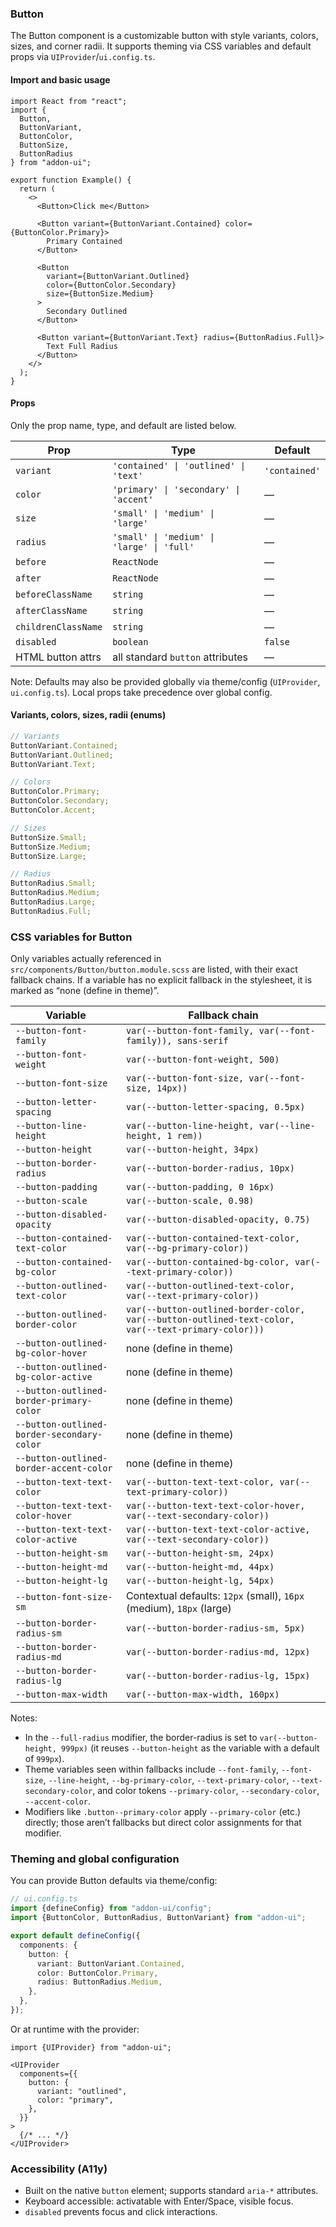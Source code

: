 ### Button

The Button component is a customizable button with style variants, colors, sizes, and corner radii. It supports theming via CSS variables and default props via `UIProvider`/`ui.config.ts`.

#### Import and basic usage

```tsx
import React from "react";
import {
  Button,
  ButtonVariant,
  ButtonColor,
  ButtonSize,
  ButtonRadius
} from "addon-ui";

export function Example() {
  return (
    <>
      <Button>Click me</Button>

      <Button variant={ButtonVariant.Contained} color={ButtonColor.Primary}>
        Primary Contained
      </Button>

      <Button
        variant={ButtonVariant.Outlined}
        color={ButtonColor.Secondary}
        size={ButtonSize.Medium}
      >
        Secondary Outlined
      </Button>

      <Button variant={ButtonVariant.Text} radius={ButtonRadius.Full}>
        Text Full Radius
      </Button>
    </>
  );
}
```

#### Props

Only the prop name, type, and default are listed below.

| Prop                | Type                                      | Default       |
| ------------------- | ----------------------------------------- | ------------- |
| `variant`           | `'contained' \| 'outlined' \| 'text'`         | `'contained'` |
| `color`             | `'primary' \| 'secondary' \| 'accent'`       | —             |
| `size`              | `'small' \| 'medium' \| 'large'`            | —             |
| `radius`            | `'small' \| 'medium' \| 'large' \| 'full'`    | —             |
| `before`            | `ReactNode`                                | —             |
| `after`             | `ReactNode`                                | —             |
| `beforeClassName`   | `string`                                   | —             |
| `afterClassName`    | `string`                                   | —             |
| `childrenClassName` | `string`                                   | —             |
| `disabled`          | `boolean`                                  | `false`       |
| HTML button attrs   | all standard `button` attributes           | —             |

Note: Defaults may also be provided globally via theme/config (`UIProvider`, `ui.config.ts`). Local props take precedence over global config.

#### Variants, colors, sizes, radii (enums)

```ts
// Variants
ButtonVariant.Contained;
ButtonVariant.Outlined;
ButtonVariant.Text;

// Colors
ButtonColor.Primary;
ButtonColor.Secondary;
ButtonColor.Accent;

// Sizes
ButtonSize.Small;
ButtonSize.Medium;
ButtonSize.Large;

// Radius
ButtonRadius.Small;
ButtonRadius.Medium;
ButtonRadius.Large;
ButtonRadius.Full;
```

### CSS variables for Button

Only variables actually referenced in `src/components/Button/button.module.scss` are listed, with their exact fallback chains. If a variable has no explicit fallback in the stylesheet, it is marked as “none (define in theme)”.

| Variable | Fallback chain |
| -------- | --------------- |
| `--button-font-family` | `var(--button-font-family, var(--font-family)), sans-serif` |
| `--button-font-weight` | `var(--button-font-weight, 500)` |
| `--button-font-size` | `var(--button-font-size, var(--font-size, 14px))` |
| `--button-letter-spacing` | `var(--button-letter-spacing, 0.5px)` |
| `--button-line-height` | `var(--button-line-height, var(--line-height, 1 rem))` |
| `--button-height` | `var(--button-height, 34px)` |
| `--button-border-radius` | `var(--button-border-radius, 10px)` |
| `--button-padding` | `var(--button-padding, 0 16px)` |
| `--button-scale` | `var(--button-scale, 0.98)` |
| `--button-disabled-opacity` | `var(--button-disabled-opacity, 0.75)` |
| `--button-contained-text-color` | `var(--button-contained-text-color, var(--bg-primary-color))` |
| `--button-contained-bg-color` | `var(--button-contained-bg-color, var(--text-primary-color))` |
| `--button-outlined-text-color` | `var(--button-outlined-text-color, var(--text-primary-color))` |
| `--button-outlined-border-color` | `var(--button-outlined-border-color, var(--button-outlined-text-color, var(--text-primary-color)))` |
| `--button-outlined-bg-color-hover` | none (define in theme) |
| `--button-outlined-bg-color-active` | none (define in theme) |
| `--button-outlined-border-primary-color` | none (define in theme) |
| `--button-outlined-border-secondary-color` | none (define in theme) |
| `--button-outlined-border-accent-color` | none (define in theme) |
| `--button-text-text-color` | `var(--button-text-text-color, var(--text-primary-color))` |
| `--button-text-text-color-hover` | `var(--button-text-text-color-hover, var(--text-secondary-color))` |
| `--button-text-text-color-active` | `var(--button-text-text-color-active, var(--text-secondary-color))` |
| `--button-height-sm` | `var(--button-height-sm, 24px)` |
| `--button-height-md` | `var(--button-height-md, 44px)` |
| `--button-height-lg` | `var(--button-height-lg, 54px)` |
| `--button-font-size-sm` | Contextual defaults: `12px` (small), `16px` (medium), `18px` (large) |
| `--button-border-radius-sm` | `var(--button-border-radius-sm, 5px)` |
| `--button-border-radius-md` | `var(--button-border-radius-md, 12px)` |
| `--button-border-radius-lg` | `var(--button-border-radius-lg, 15px)` |
| `--button-max-width` | `var(--button-max-width, 160px)` |

Notes:
- In the `--full-radius` modifier, the border-radius is set to `var(--button-height, 999px)` (it reuses `--button-height` as the variable with a default of `999px`).
- Theme variables seen within fallbacks include `--font-family`, `--font-size`, `--line-height`, `--bg-primary-color`, `--text-primary-color`, `--text-secondary-color`, and color tokens `--primary-color`, `--secondary-color`, `--accent-color`.
- Modifiers like `.button--primary-color` apply `--primary-color` (etc.) directly; those aren’t fallbacks but direct color assignments for that modifier.

### Theming and global configuration

You can provide Button defaults via theme/config:

```ts
// ui.config.ts
import {defineConfig} from "addon-ui/config";
import {ButtonColor, ButtonRadius, ButtonVariant} from "addon-ui";

export default defineConfig({
  components: {
    button: {
      variant: ButtonVariant.Contained,
      color: ButtonColor.Primary,
      radius: ButtonRadius.Medium,
    },
  },
});
```

Or at runtime with the provider:

```tsx
import {UIProvider} from "addon-ui";

<UIProvider
  components={{
    button: {
      variant: "outlined",
      color: "primary",
    },
  }}
>
  {/* ... */}
</UIProvider>
```

### Accessibility (A11y)

- Built on the native `button` element; supports standard `aria-*` attributes.
- Keyboard accessible: activatable with Enter/Space, visible focus.
- `disabled` prevents focus and click interactions.

